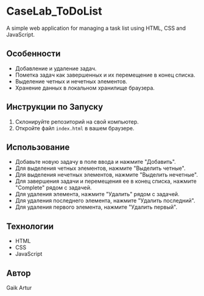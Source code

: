 # CaseLab_ToDoList
A simple web application for managing a task list using HTML, CSS and JavaScript.

## Особенности

- Добавление и удаление задач.
- Пометка задач как завершенных и их перемещение в конец списка.
- Выделение четных и нечетных элементов.
- Хранение данных в локальном хранилище браузера.

## Инструкции по Запуску

1. Склонируйте репозиторий на свой компьютер.
2. Откройте файл `index.html` в вашем браузере.

## Использование

- Добавьте новую задачу в поле ввода и нажмите "Добавить".
- Для выделения четных элементов, нажмите "Выделить четные".
- Для выделения нечетных элементов, нажмите "Выделить нечетные".
- Для завершения задачи и перемещения ее в конец списка, нажмите "Complete" рядом с задачей.
- Для удаления элемента, нажмите "Удалить" рядом с задачей.
- Для удаления последнего элемента, нажмите "Удалить последний".
- Для удаления первого элемента, нажмите "Удалить первый".

## Технологии

- HTML
- CSS
- JavaScript

## Автор

Gaik Artur
